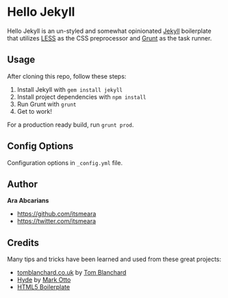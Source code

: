 # Hello Jekyll

Hello Jekyll is an un-styled and somewhat opinionated [Jekyll](http://jekyllrb.com) boilerplate that utilizes [LESS](http://lesscss.org/) as the CSS preprocessor and [Grunt](http://gruntjs.com/) as the task runner. 


## Usage

After cloning this repo, follow these steps:

1. Install Jekyll with `gem install jekyll`
2. Install project dependencies with `npm install`
3. Run Grunt with `grunt`
4. Get to work! 


For a production ready build, run `grunt prod`.

## Config Options
Configuration options in `_config.yml` file.


## Author

**Ara Abcarians**
- <https://github.com/itsmeara>
- <https://twitter.com/itsmeara>


## Credits

Many tips and tricks have been learned and used from these great projects:

+ [tomblanchard.co.uk](https://github.com/tomblanchard/tomblanchard.co.uk) by [Tom Blanchard](http://twitter.com/tomblanchardcss)
+ [Hyde](https://github.com/mdo/hyde/) by [Mark Otto](http://twitter.com/mdo)
+ [HTML5 Boilerplate](https://github.com/h5bp/html5-boilerplate)
